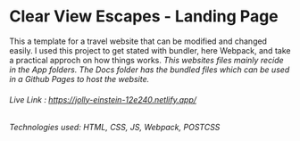 # Clear View Escapes - Landing Page
This a template for a travel website that can be modified and changed easily. I used this project to get stated with bundler, here Webpack, and take a practical approch on how things works. *This websites files mainly recide in the App folders. The Docs folder has the bundled files which can be used in a Github Pages to host the website.*

###### Live Link : https://jolly-einstein-12e240.netlify.app/

###### Technologies used: HTML, CSS, JS, Webpack, POSTCSS
